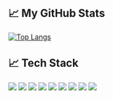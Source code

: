 
## &#x1f4c8; My GitHub Stats

[![Top Langs](https://github-readme-stats.vercel.app/api/top-langs/?username=bay-s&hide=java,html,css&theme=radical)](https://github.com/anuraghazra/github-readme-stats)


## &#x1f4c8; Tech Stack

<p>
 <img src="https://img.shields.io/badge/HTML-E34F26?logo=Javascript&logoColor=white&style=ShieldStyle" />
   <img src="https://img.shields.io/badge/CSS-1572B6?logo=css3&logoColor=white&style=ShieldStyle" />
      <img src="https://img.shields.io/badge/Bootstrap-7952B3?logo=Bootstrap&logoColor=white&style=ShieldStyle" />
       <img src="https://img.shields.io/badge/Bulma-7952B3?logo=bulma&logoColor=08e0d2&style=ShieldStyle" />
   <img src="https://img.shields.io/badge/Javascript-F7DF1E?logo=Javascript&logoColor=white&style=ShieldStyle" />
    <img src="https://img.shields.io/badge/React-61DAFB?logo=React&logoColor=white&style=ShieldStyle" />
 <img src="https://img.shields.io/badge/Jquery-0769AD?logo=Javascript&logoColor=white&style=ShieldStyle" />
  <img src="https://img.shields.io/badge/Firebase-FFCA28?logo=firebase&logoColor=white&style=ShieldStyle" />
   <img src="https://img.shields.io/badge/Wordpress-0769AD?logo=wordpress&logoColor=white&style=ShieldStyle" />
</p>

